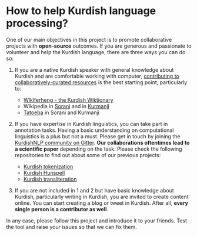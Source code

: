 # How to help Kurdish language processing?

One of our main objectives in this project is to promote collaborative projects with **open-source** outcomes. If you are generous and passionate to volunteer and help the Kurdish language, there are three ways you can do so:

1. If you are a native Kurdish speaker with general knowledge about Kurdish and are comfortable working with computer, [contributing to collaboratively-curated resources](https://en.wikipedia.org/wiki/Wikipedia:Contributing_to_Wikipedia) is the best starting point, particularly to:
	- [Wîkîferheng - the Kurdish Wiktionary](https://ku.wiktionary.org/wiki/Destp%C3%AAk)
	- Wikipedia in [Sorani](https://ckb.wikipedia.org/wiki/%D8%AF%DB%95%D8%B3%D8%AA%D9%BE%DB%8E%DA%A9) and in [Kurmanji](https://ku.wikipedia.org/wiki/Destp%C3%AAk)
	- [Tatoeba](https://tatoeba.org/eng/) in Sorani and Kurmanji
2. If you have expertise in Kurdish linguistics, you can take part in annotation tasks. Having a basic understanding on computational linguistics is a plus but not a must. Please get in touch by joining the [KurdishNLP community on Gitter](https://gitter.im/KurdishNLP). **Our collaborations oftentimes lead to a scientific paper** depending on the task. Please check the following repositories to find out about some of our previous projects:
	- [Kurdish tokenization](https://github.com/sinaahmadi/KurdishTokenization)
	- [Kurdish Hunspell](https://github.com/sinaahmadi/KurdishHunspell)
	- [Kurdish transliteration](https://github.com/sinaahmadi/wergor)

3. If you are not included in 1 and 2 but have basic knowledge about Kurdish, particularly writing in Kurdish, you are invited to create content online. You can start creating a blog or tweet in Kurdish. After all, **every single person is a contributor as well**.

In any case, please follow this project and introduce it to your friends. Test the tool and raise your issues so that we can fix them.





